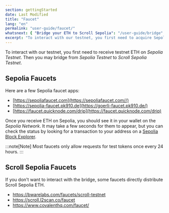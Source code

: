 ```yaml
---
section: gettingStarted
date: Last Modified
title: "Faucet"
lang: "en"
permalink: "user-guide/faucet/"
whatsnext: { "Bridge your ETH to Scroll Sepolia": "/user-guide/bridge" }
excerpt: "To interact with our testnet, you first need to acquire Sepolia ETH. There are a few Sepolia faucet apps to get you started."
---
```


To interact with our testnet, you first need to receive testnet ETH on _Sepolia Testnet_. Then you may bridge from _Sepolia Testnet_ to _Scroll Sepolia Testnet_.

## Sepolia Faucets

Here are a few Sepolia faucet apps:

- [https://sepoliafaucet.com](https://sepoliafaucet.com//)
- [https://sepolia-faucet.pk910.de](https://goerli-faucet.pk910.de/)
- [https://faucet.quicknode.com/drip](https://faucet.quicknode.com/drip)

Once you receive ETH on Sepolia, you should see it in your wallet on the _Sepolia Network_. It may take a few seconds for them to appear, but you can check the status by looking for a transaction to your address on a [Sepolia Block Explorer](https://sepolia.etherscan.io/).

:::note[Note]
Most faucets only allow requests for test tokens once every 24 hours.
:::

## Scroll Sepolia Faucets

If you don't want to interact with the bridge, some faucets directly distribute Scroll Sepolia ETH.

- https://bwarelabs.com/faucets/scroll-testnet
- https://scroll.l2scan.co/faucet
- https://www.covalenthq.com/faucet/
